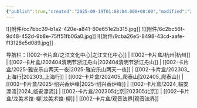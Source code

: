 ```yaml
---
{"publish":true,"created":"2025-09-19T01:08:04.000+08:00","modified":"2025-09-19T08:07:27.916+08:00","cssclasses":""}
---
```


![[附件/cc7bbc39-b1a2-420e-a841-60e651e2b315.jpg]]
![[附件/6c2bc56f-9d48-452d-9b8e-75ff51fb06a0.jpg]]
![[附件/9cba26e5-8498-43cd-aafe-f13128e5d089.jpg]]

导航栏：[[002-卡片盒/之江文化中心\|之江文化中心]] | [[002-卡片盒/杭州\|杭州]] | [[002-卡片盒/202404清明节浙江舟山\|202404清明节浙江舟山]] | [[002-卡片盒/2025-雅安乐山两天一夜\|2025-雅安乐山两天一夜]] | [[002-卡片盒/202303_上海行\|202303_上海行]] | [[002-卡片盒/202405_爬泰山\|202405_爬泰山]] | [[002-卡片盒/2025-绍兴香炉峰\|2025-绍兴香炉峰]] | [[002-卡片盒/2024_临安漂流\|2024_临安漂流]] | [[002-卡片盒/202305北京\|202305北京]] | [[002-卡片盒/龙美术馆-柳\|龙美术馆-柳]] | [[002-卡片盒/观音法界\|观音法界]]